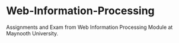 # Web-Information-Processing
Assignments and Exam from Web Information Processing Module at Maynooth University. 
